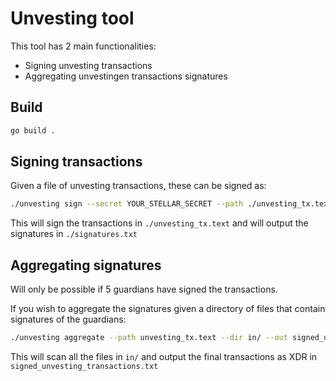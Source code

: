 # Unvesting tool

This tool has 2 main functionalities:

- Signing unvesting transactions
- Aggregating unvestingen transactions signatures

## Build

```sh
go build .
```

## Signing transactions

Given a file of unvesting transactions, these can be signed as:

```sh
./unvesting sign --secret YOUR_STELLAR_SECRET --path ./unvesting_tx.text --out ./signatures.txt
```

This will sign the transactions in `./unvesting_tx.text` and will output the signatures in `./signatures.txt`

## Aggregating signatures

Will only be possible if 5 guardians have signed the transactions.

If you wish to aggregate the signatures given a directory of files that contain signatures of the guardians:

```sh
./unvesting aggregate --path unvesting_tx.text --dir in/ --out signed_unvesting_transactions.txt
```

This will scan all the files in `in/` and output the final transactions as XDR in `signed_unvesting_transactions.txt`

